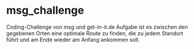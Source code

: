 # msg_challenge
Coding-Challenge von msg und get-in-it.de
Aufgabe ist es zwischen den gegebenen Orten eine optimale Route zu finden, die zu jedem Standort führt und am Ende wieder am Anfang ankommen soll.
